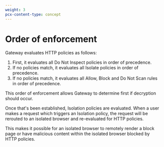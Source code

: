 ```yaml
---
weight: 3
pcx-content-type: concept
---
```


# Order of enforcement

Gateway evaluates HTTP policies as follows:

1. First, it evaluates all Do Not Inspect policies in order of precedence.
1. If no policies match, it evaluates all Isolate policies in order of precedence.
1. If no policies match, it evaluates all Allow, Block and Do Not Scan rules in order of precedence.

This order of enforcement allows Gateway to determine first if decryption should occur.

Once that's been established, Isolation policies are evaluated. When a user makes a request which triggers an Isolation policy, the request will be rerouted to an isolated browser and re-evaluated for HTTP policies.

This makes it possible for an isolated browser to remotely render a block page or have malicious content within the isolated browser blocked by HTTP policies.
